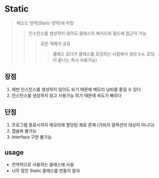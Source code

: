 # Static

> 메소드 영역(Static 영역)에 저장
>
> > 인스턴스를 생성하지 않아도 클래스의 메서드와 필드에 접근이 가능
> >
> > > 모든 객체가 공유
> > >
> > > > 클래스 로더가 클래스를 로딩하는 시점에서 생성 (i.e. 로딩이 끝나는 즉시 사용가능)

## 장점

1. 매번 인스턴스를 생성하지 않아도 되기 때문에 메모리 낭비를 줄일 수 있다
2. 인스턴스를 생성하지 않고 사용가능 하기 때문에 속도가 빠르다

## 단점

1. 프로그램 종료시까지 메모리에 할당된 채로 존재 (가비지 컬렉션의 대상이 아니다)
2. 캡슐화 불가능
3. Interface 구현 불가능

## usage

- 전역적으로 사용하는 클래스에 사용
- 너무 많은 Static 클래스를 만들지 말자
